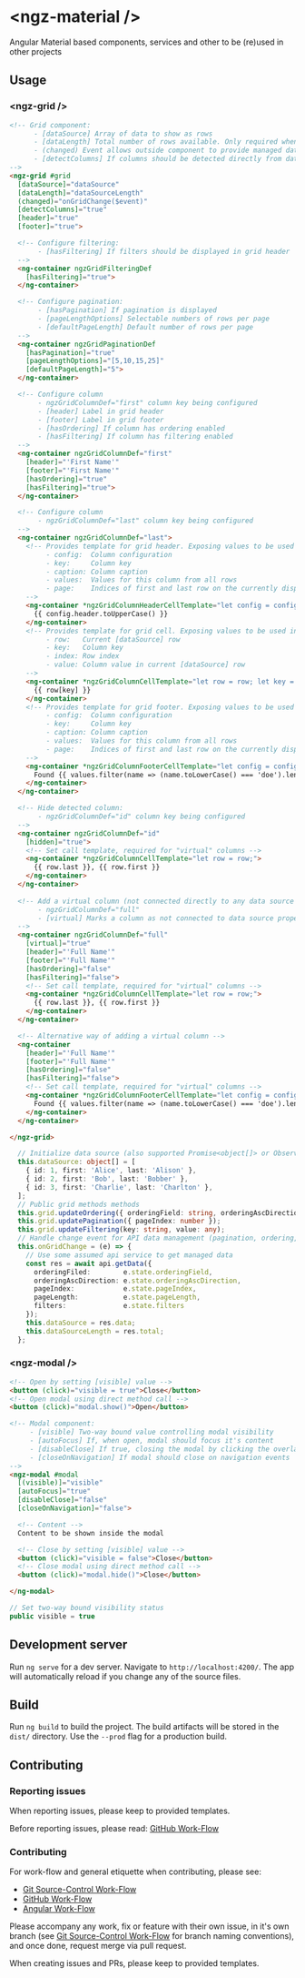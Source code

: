 # &lt;ngz-material /&gt;

Angular Material based components, services and other to be (re)used in other projects


## Usage

### &lt;ngz-grid /&gt;

```html
<!-- Grid component:
      - [dataSource] Array of data to show as rows
      - [dataLength] Total number of rows available. Only required when doing API data management (pagination, ordering, filtering) via the (changed) event handler
      - (changed) Event allows outside component to provide managed data on any grid change (pagination, ordering, filtering)
      - [detectColumns] If columns should be detected directly from data source (if false, all displayed columns need to be manually specified)
-->
<ngz-grid #grid
  [dataSource]="dataSource"
  [dataLength]="dataSourceLength"
  (changed)="onGridChange($event)"
  [detectColumns]="true"
  [header]="true"
  [footer]="true">

  <!-- Configure filtering:
       - [hasFiltering] If filters should be displayed in grid header
  -->
  <ng-container ngzGridFilteringDef
    [hasFiltering]="true">
  </ng-container>

  <!-- Configure pagination:
       - [hasPagination] If pagination is displayed
       - [pageLengthOptions] Selectable numbers of rows per page
       - [defaultPageLength] Default number of rows per page
  -->
  <ng-container ngzGridPaginationDef
    [hasPagination]="true"
    [pageLengthOptions]="[5,10,15,25]"
    [defaultPageLength]="5">
  </ng-container>

  <!-- Configure column
       - ngzGridColumnDef="first" column key being configured
       - [header] Label in grid header
       - [footer] Label in grid footer
       - [hasOrdering] If column has ordering enabled
       - [hasFiltering] If column has filtering enabled
  -->
  <ng-container ngzGridColumnDef="first"
    [header]="'First Name'"
    [footer]="'First Name'"
    [hasOrdering]="true"
    [hasFiltering]="true">
  </ng-container> 

  <!-- Configure column
       - ngzGridColumnDef="last" column key being configured
  -->
  <ng-container ngzGridColumnDef="last">
    <!-- Provides template for grid header. Exposing values to be used inside the template:
         - config:  Column configuration
         - key:     Column key
         - caption: Column caption
         - values:  Values for this column from all rows
         - page:    Indices of first and last row on the currently displayed page
    -->
    <ng-container *ngzGridColumnHeaderCellTemplate="let config = config; let values = values">
      {{ config.header.toUpperCase() }}
    </ng-container>
    <!-- Provides template for grid cell. Exposing values to be used inside the template:
         - row:   Current [dataSource] row
         - key:   Column key
         - index: Row index
         - value: Column value in current [dataSource] row
    -->
    <ng-container *ngzGridColumnCellTemplate="let row = row; let key = key;">
      {{ row[key] }}
    </ng-container>
    <!-- Provides template for grid footer. Exposing values to be used inside the template:
         - config:  Column configuration
         - key:     Column key
         - caption: Column caption
         - values:  Values for this column from all rows
         - page:    Indices of first and last row on the currently displayed page
    -->
    <ng-container *ngzGridColumnFooterCellTemplate="let config = config; let values = values">
      Found {{ values.filter(name => (name.toLowerCase() === 'doe').length || '0' }} "Doe"s Total 
    </ng-container>
  </ng-container>

  <!-- Hide detected column:
       - ngzGridColumnDef="id" column key being configured
  -->
  <ng-container ngzGridColumnDef="id"
    [hidden]="true">
    <!-- Set call template, required for "virtual" columns -->
    <ng-container *ngzGridColumnCellTemplate="let row = row;">
      {{ row.last }}, {{ row.first }}
    </ng-container>
  </ng-container>      
  
  <!-- Add a virtual column (not connected directly to any data source property)
       - ngzGridColumnDef="full"
       - [virtual] Marks a column as not connected to data source property
  -->
  <ng-container ngzGridColumnDef="full"
    [virtual]="true"
    [header]="'Full Name'"
    [footer]="'Full Name'"
    [hasOrdering]="false"
    [hasFiltering]="false">
    <!-- Set call template, required for "virtual" columns -->
    <ng-container *ngzGridColumnCellTemplate="let row = row;">
      {{ row.last }}, {{ row.first }}
    </ng-container>
  </ng-container>

  <!-- Alternative way of adding a virtual column -->
  <ng-container
    [header]="'Full Name'"
    [footer]="'Full Name'"
    [hasOrdering]="false"
    [hasFiltering]="false">
    <!-- Set call template, required for "virtual" columns -->
    <ng-container *ngzGridColumnFooterCellTemplate="let config = config; let values = values">
      Found {{ values.filter(name => (name.toLowerCase() === 'doe').length || '0' }} "Doe"s Total 
    </ng-container>
  </ng-container>

</ngz-grid>
```

```ts
  // Initialize data source (also supported Promise<object[]> or Observable<object[]>)
  this.dataSource: object[] = [
    { id: 1, first: 'Alice', last: 'Alison' },
    { id: 2, first: 'Bob', last: 'Bobber' },
    { id: 3, first: 'Charlie', last: 'Charlton' },
  ];
  // Public grid methods methods
  this.grid.updateOrdering({ orderingField: string, orderingAscDirection: boolean });
  this.grid.updatePagination({ pageIndex: number });
  this.grid.updateFiltering(key: string, value: any);
  // Handle change event for API data management (pagination, ordering, filtering)
  this.onGridChange = (e) => {
    // Use some assumed api service to get managed data
    const res = await api.getData({
      orderingFiled:        e.state.orderingField,
      orderingAscDirection: e.state.orderingAscDirection,
      pageIndex:            e.state.pageIndex,
      pageLength:           e.state.pageLength,
      filters:              e.state.filters
    });
    this.dataSource = res.data;
    this.dataSourceLength = res.total;
  };
```


### &lt;ngz-modal /&gt;

```html
<!-- Open by setting [visible] value -->
<button (click)="visible = true">Close</button>
<!-- Open modal using direct method call -->
<button (click)="modal.show()">Open</button>

<!-- Modal component:
     - [visible] Two-way bound value controlling modal visibility
     - [autoFocus] If, when open, modal should focus it's content
     - [disableClose] If true, closing the modal by clicking the overlay or pressing the escape key will be disabled
     - [closeOnNavigation] If modal should close on navigation events
-->
<ngz-modal #modal
  [(visible)]="visible"
  [autoFocus]="true"
  [disableClose]="false"
  [closeOnNavigation]="false">

  <!-- Content -->
  Content to be shown inside the modal

  <!-- Close by setting [visible] value -->
  <button (click)="visible = false">Close</button>
  <!-- Close modal using direct method call -->
  <button (click)="modal.hide()">Close</button>

</ng-modal>
```

```ts
// Set two-way bound visibility status
public visible = true
```

## Development server

Run `ng serve` for a dev server. Navigate to `http://localhost:4200/`. The app will automatically reload if you change any of the source files.


## Build

Run `ng build` to build the project. The build artifacts will be stored in the `dist/` directory. Use the `--prod` flag for a production build.


## Contributing

### Reporting issues

When reporting issues, please keep to provided templates.

Before reporting issues, please read: [GitHub Work-Flow](https://github.com/ofzza/onboarding/blob/master/CONTRIBUTING/github.md)


### Contributing

For work-flow and general etiquette when contributing, please see:
- [Git Source-Control Work-Flow](https://github.com/ofzza/onboarding/blob/master/CONTRIBUTING/git.md)
- [GitHub Work-Flow](https://github.com/ofzza/onboarding/blob/master/CONTRIBUTING/github.md)
- [Angular Work-Flow](https://github.com/ofzza/onboarding/blob/master/CONTRIBUTING/angular.md)

Please accompany any work, fix or feature with their own issue, in it's own branch (see [Git Source-Control Work-Flow](https://github.com/ofzza/onboarding/blob/master/CONTRIBUTING/git.md) for branch naming conventions), and once done, request merge via pull request.

When creating issues and PRs, please keep to provided templates.
